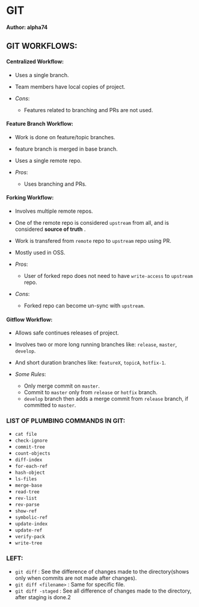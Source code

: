 # GIT 
__Author: alpha74__


## GIT WORKFLOWS:
	
#### Centralized Workflow:
- Uses a single branch.
- Team members have local copies of project.

- *Cons*:
	- Features related to branching and PRs are not used.

#### Feature Branch Workflow:
- Work is done on feature/topic branches.
- feature branch is merged in base branch.
- Uses a single remote repo.

- *Pros*:
	- Uses branching and PRs.
		
#### Forking Workflow:
- Involves multiple remote repos.
- One of the remote repo is considered `upstream` from all, and is considered __source of truth__ .
- Work is transfered from `remote` repo to `upstream` repo using PR.
- Mostly used in OSS.

- *Pros*:
	- User of forked repo does not need to have `write-access` to `upstream` repo.

- *Cons*:
	- Forked repo can become un-sync with `upstream`. 


#### Gitflow Workflow:
- Allows safe continues releases of project.
- Involves two or more long running branches like: `release`, `master`, `develop`.
- And short duration branches like: `featureX`, `topicA`, `hotfix-1`.

- *Some Rules*:
	- Only merge commit on `master`.
	- Commit to `master` only from `release` or `hotfix` branch.
	- `develop` branch then adds a merge commit from `release` branch, if committed to `master`.


### LIST OF PLUMBING COMMANDS IN GIT:
- `cat file`
- `check-ignore`
- `commit-tree`
- `count-objects`
- `diff-index`
- `for-each-ref`
- `hash-object`
- `ls-files`
- `merge-base`
- `read-tree`
- `rev-list`
- `rev-parse`
- `show-ref`
- `symbolic-ref`
- `update-index`
- `update-ref`
- `verify-pack`
- `write-tree`

### LEFT:	
- `git diff` : See the difference of changes made to the directory(shows only when commits are not made after changes).
- `git diff <filename>` : Same for specific file.
- `git diff -staged` : See all difference of changes made to the directory, after staging is done.2
